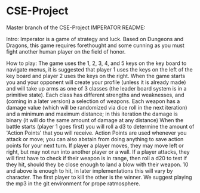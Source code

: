 # CSE-Project
Master branch of the CSE-Project
IMPERATOR README:

Intro: 
	Imperator is a game of strategy and luck. Based on Dungeons and Dragons, this game requires forethought and some cunning as you must fight another human player on the field of honor. 

How to play:
	The game uses the 1, 2, 3, 4, and 5 keys on the key board to navigate menus, it is suggested that player 1 uses the keys on the left of the key board and player 2 uses the keys on the right. 
	When the game starts you and your opponent will create your profile (unless it is already made) and will take up arms as one of 3 classes (the leader board system is in a primitive state). Each class has different strengths and weaknesses, and (coming in a later version) a selection of weapons. Each weapon has a damage value (which will be randomized via dice roll in the next iteration) and a minimum and maximum distance; in this iteration the damage is binary (it will do the same amount of damage at any distance)
	When the battle starts (player 1 goes first) you will roll a d3 to determine the amount of 'Action Points' that you will receive. Action Points are used whenever you attack or move; you can also abstain from doing anything to save action points for your next turn.
	If player a player moves, they may move left or right, but may not run into another player or a wall. If a player attacks, they will first have to check if their weapon is in range, then roll a d20 to test if they hit, should they be close enough to land a blow with their weapon. 10 and above is enough to hit, in later implementations this will vary by character.
	The first player to kill the other is the winner.
	We suggest playing the mp3 in the git environment for prope ratmosphere.

